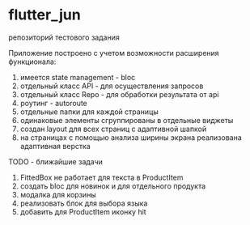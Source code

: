 # flutter_jun
репозиторий тестового задания

Приложение построено с учетом возможности расширения функционала:
1) имеется state management - bloc
2) отдельный класс API - для осуществления запросов
3) отдельный класс Repo - для обработки результата от api
4) роутинг - autoroute 
5) отдельные папки для каждой страницы
6) одинаковые элементы сгруппированы в отдельные виджеты
7) создан layout для всех страниц с адаптивной шапкой
8) на страницах с помощью анализа ширины экрана реализована адаптивная верстка


TODO - ближайшие задачи
1) FittedBox не работает для текста в ProductItem
2) создать bloc для новинок и для отдельного продукта
3) модалка для корзины
4) реализовать блок для выбора языка
5) добавить для ProductItem иконку hit




